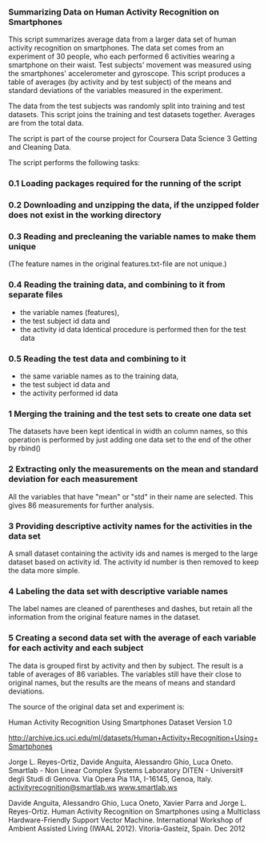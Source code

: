 ### Summarizing Data on Human Activity Recognition on Smartphones

This script summarizes average data from a larger data set of human activity recognition on smartphones. The data set comes from an experiment of 30 people, who each performed 6 activities wearing a smartphone on their waist. Test subjects' movement was measured using the smartphones' accelerometer and gyroscope. This script produces a table of averages (by activity and by test subject) of the means and standard deviations of the variables measured in the experiment.

The data from the test subjects was randomly split into training and test datasets. This script joins the training and test datasets together. Averages are from the total data. 

The script is part of the course project for Coursera Data Science 3 Getting and Cleaning Data.

The script performs the following tasks:
### 0.1 Loading packages required for the running of the script
### 0.2 Downloading and unzipping the data, if the unzipped folder does not exist in the working directory
### 0.3 Reading and precleaning the variable names to make them unique
(The feature names in the original features.txt-file are not unique.)
### 0.4 Reading the training data, and combining to it from separate files
* the variable names (features), 
* the test subject id data and 
* the activity id data
Identical procedure is performed then for the test data
### 0.5 Reading the test data and combining to it 
* the same variable names as to the training data, 
* the test subject id data and 
* the activity performed id data
### 1 Merging the training and the test sets to create one data set
The datasets have been kept identical in width an column names, so this operation is performed by just adding one data set to the end of the other by rbind()
### 2 Extracting only the measurements on the mean and standard deviation for each measurement
All the variables that have "mean" or "std" in their name are selected. 
This gives 86 measurements for further analysis. 
### 3 Providing descriptive activity names for the activities in the data set
A small dataset containing the activity ids and names is merged to the large dataset based on activity id. The activity id number is then removed to keep the data more simple.
### 4 Labeling the data set with descriptive variable names
The label names are cleaned of parentheses and dashes, but retain all the information from the original feature names in the dataset.
### 5 Creating a second data set with the average of each variable for each activity and each subject
The data is grouped first by activity and then by subject. The result is a table of averages of 86 variables. The variables still have their close to original names, but the results are the means of means and standard deviations.


The source of the original data set and experiment is:

Human Activity Recognition Using Smartphones Dataset
Version 1.0

http://archive.ics.uci.edu/ml/datasets/Human+Activity+Recognition+Using+Smartphones

Jorge L. Reyes-Ortiz, Davide Anguita, Alessandro Ghio, Luca Oneto.
Smartlab - Non Linear Complex Systems Laboratory
DITEN - Universit‡ degli Studi di Genova.
Via Opera Pia 11A, I-16145, Genoa, Italy.
activityrecognition@smartlab.ws
www.smartlab.ws

Davide Anguita, Alessandro Ghio, Luca Oneto, Xavier Parra and Jorge L. Reyes-Ortiz. Human Activity Recognition on Smartphones using a Multiclass Hardware-Friendly Support Vector Machine. International Workshop of Ambient Assisted Living (IWAAL 2012). Vitoria-Gasteiz, Spain. Dec 2012



